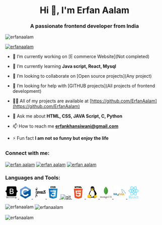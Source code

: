 <h1 align="center">Hi 👋, I'm Erfan Aalam</h1>
<h3 align="center">A passionate frontend developer from India</h3>

<p align="left"> <img src="https://komarev.com/ghpvc/?username=erfanaalam&label=Profile%20views&color=0e75b6&style=flat" alt="erfanaalam" /> </p>

<p align="left"> <a href="https://github.com/ryo-ma/github-profile-trophy"><img src="https://github-profile-trophy.vercel.app/?username=erfanaalam" alt="erfanaalam" /></a> </p>

- 🔭 I’m currently working on [E commerce Website](Not completed)

- 🌱 I’m currently learning **Java script, React, Mysql**

- 👯 I’m looking to collaborate on [Open source projects](Any project)

- 🤝 I’m looking for help with [GITHUB projects](All projects of frontend development)

- 👨‍💻 All of my projects are available at [https://github.com/ErfanAalam](https://github.com/ErfanAalam)

- 💬 Ask me about **HTML, CSS, JAVA Script, C, Python**

- 📫 How to reach me **erfankhansiwani@gmail.com**

- ⚡ Fun fact **I am not so funny but enjoy the life**

<h3 align="left">Connect with me:</h3>
<p align="left">
<a href="https://linkedin.com/in/erfan aalam" target="blank"><img align="center" src="https://raw.githubusercontent.com/rahuldkjain/github-profile-readme-generator/master/src/images/icons/Social/linked-in-alt.svg" alt="erfan aalam" height="30" width="40" /></a>
<a href="https://www.hackerrank.com/erfan aalam" target="blank"><img align="center" src="https://raw.githubusercontent.com/rahuldkjain/github-profile-readme-generator/master/src/images/icons/Social/hackerrank.svg" alt="erfan aalam" height="30" width="40" /></a>
<a href="https://www.leetcode.com/erfan aalam" target="blank"><img align="center" src="https://raw.githubusercontent.com/rahuldkjain/github-profile-readme-generator/master/src/images/icons/Social/leet-code.svg" alt="erfan aalam" height="30" width="40" /></a>
</p>

<h3 align="left">Languages and Tools:</h3>
<p align="left"> <a href="https://getbootstrap.com" target="_blank" rel="noreferrer"> <img src="https://raw.githubusercontent.com/devicons/devicon/master/icons/bootstrap/bootstrap-plain-wordmark.svg" alt="bootstrap" width="40" height="40"/> </a> <a href="https://www.cprogramming.com/" target="_blank" rel="noreferrer"> <img src="https://raw.githubusercontent.com/devicons/devicon/master/icons/c/c-original.svg" alt="c" width="40" height="40"/> </a> <a href="https://canvasjs.com" target="_blank" rel="noreferrer"> <img src="https://raw.githubusercontent.com/Hardik0307/Hardik0307/master/assets/canvasjs-charts.svg" alt="canvasjs" width="40" height="40"/> </a> <a href="https://www.w3schools.com/css/" target="_blank" rel="noreferrer"> <img src="https://raw.githubusercontent.com/devicons/devicon/master/icons/css3/css3-original-wordmark.svg" alt="css3" width="40" height="40"/> </a> <a href="https://git-scm.com/" target="_blank" rel="noreferrer"> <img src="https://www.vectorlogo.zone/logos/git-scm/git-scm-icon.svg" alt="git" width="40" height="40"/> </a> <a href="https://www.w3.org/html/" target="_blank" rel="noreferrer"> <img src="https://raw.githubusercontent.com/devicons/devicon/master/icons/html5/html5-original-wordmark.svg" alt="html5" width="40" height="40"/> </a> <a href="https://www.linux.org/" target="_blank" rel="noreferrer"> <img src="https://raw.githubusercontent.com/devicons/devicon/master/icons/linux/linux-original.svg" alt="linux" width="40" height="40"/> </a> <a href="https://www.mongodb.com/" target="_blank" rel="noreferrer"> <img src="https://raw.githubusercontent.com/devicons/devicon/master/icons/mongodb/mongodb-original-wordmark.svg" alt="mongodb" width="40" height="40"/> </a> <a href="https://www.mysql.com/" target="_blank" rel="noreferrer"> <img src="https://raw.githubusercontent.com/devicons/devicon/master/icons/mysql/mysql-original-wordmark.svg" alt="mysql" width="40" height="40"/> </a> <a href="https://reactjs.org/" target="_blank" rel="noreferrer"> <img src="https://raw.githubusercontent.com/devicons/devicon/master/icons/react/react-original-wordmark.svg" alt="react" width="40" height="40"/> </a> </p>

<p><img align="left" src="https://github-readme-stats.vercel.app/api/top-langs?username=erfanaalam&show_icons=true&locale=en&layout=compact" alt="erfanaalam" /></p>

<p>&nbsp;<img align="center" src="https://github-readme-stats.vercel.app/api?username=erfanaalam&show_icons=true&locale=en" alt="erfanaalam" /></p>

<p><img align="center" src="https://github-readme-streak-stats.herokuapp.com/?user=erfanaalam&" alt="erfanaalam" /></p>

